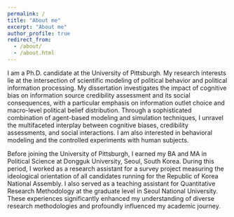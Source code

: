 ```yaml
---
permalink: /
title: "About me"
excerpt: "About me"
author_profile: true
redirect_from: 
  - /about/
  - /about.html
---
```


I am a Ph.D. candidate at the University of Pittsburgh. My research interests lie at the intersection of scientific modeling of political behavior and political information processing.  My dissertation investigates the impact of cognitive bias on information source credibility assessment and its social consequences, with a particular emphasis on information outlet choice and macro-level political belief distribution. Through a sophisticated combination of agent-based modeling and simulation techniques, I unravel the multifaceted interplay between cognitive biases, credibility assessments, and social interactions. I am also interested in behavioral modeling and the controlled experiments with human subjects. 

Before joining the University of Pittsburgh, I earned my BA and MA in Political Science at Dongguk University, Seoul, South Korea. During this period, I worked as a research assistant for a survey project measuring the ideological orientation of all candidates running for the Republic of Korea National Assembly. I also served as a teaching assistant for Quantitative Research Methodology at the graduate level in Seoul National University. These experiences significantly enhanced my understanding of diverse research methodologies and profoundly influenced my academic journey.
